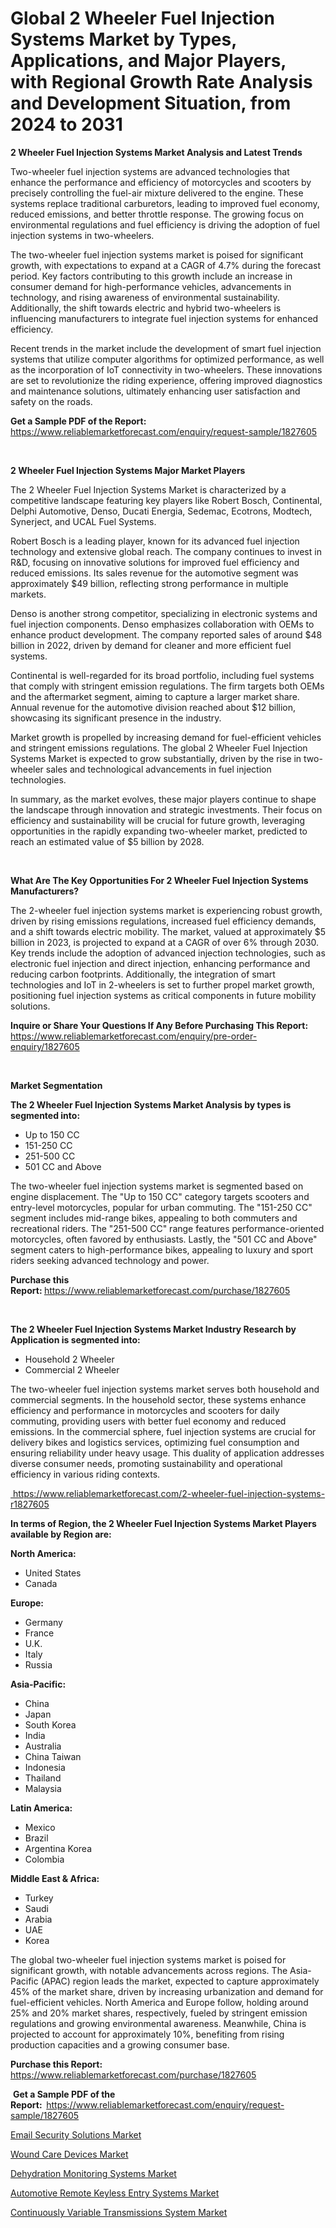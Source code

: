 <p><h1>Global 2 Wheeler Fuel Injection Systems Market by Types, Applications, and Major Players, with Regional Growth Rate Analysis and Development Situation, from 2024 to 2031</h1></p><p><strong>2 Wheeler Fuel Injection Systems Market Analysis and Latest Trends</strong></p>
<p><p>Two-wheeler fuel injection systems are advanced technologies that enhance the performance and efficiency of motorcycles and scooters by precisely controlling the fuel-air mixture delivered to the engine. These systems replace traditional carburetors, leading to improved fuel economy, reduced emissions, and better throttle response. The growing focus on environmental regulations and fuel efficiency is driving the adoption of fuel injection systems in two-wheelers.</p><p>The two-wheeler fuel injection systems market is poised for significant growth, with expectations to expand at a CAGR of 4.7% during the forecast period. Key factors contributing to this growth include an increase in consumer demand for high-performance vehicles, advancements in technology, and rising awareness of environmental sustainability. Additionally, the shift towards electric and hybrid two-wheelers is influencing manufacturers to integrate fuel injection systems for enhanced efficiency.</p><p>Recent trends in the market include the development of smart fuel injection systems that utilize computer algorithms for optimized performance, as well as the incorporation of IoT connectivity in two-wheelers. These innovations are set to revolutionize the riding experience, offering improved diagnostics and maintenance solutions, ultimately enhancing user satisfaction and safety on the roads.</p></p>
<p><strong>Get a Sample PDF of the Report:&nbsp;</strong> <a href="https://www.reliablemarketforecast.com/enquiry/request-sample/1827605?utm_campaign=1080&utm_medium=2&utm_source=Github&utm_content=ia&utm_term=04112024&utm_id=2-wheeler-fuel-injection-systems">https://www.reliablemarketforecast.com/enquiry/request-sample/1827605</a></p>
<p>&nbsp;</p>
<p><strong>2 Wheeler Fuel Injection Systems Major Market Players</strong></p>
<p><p>The 2 Wheeler Fuel Injection Systems Market is characterized by a competitive landscape featuring key players like Robert Bosch, Continental, Delphi Automotive, Denso, Ducati Energia, Sedemac, Ecotrons, Modtech, Synerject, and UCAL Fuel Systems.</p><p>Robert Bosch is a leading player, known for its advanced fuel injection technology and extensive global reach. The company continues to invest in R&D, focusing on innovative solutions for improved fuel efficiency and reduced emissions. Its sales revenue for the automotive segment was approximately $49 billion, reflecting strong performance in multiple markets.</p><p>Denso is another strong competitor, specializing in electronic systems and fuel injection components. Denso emphasizes collaboration with OEMs to enhance product development. The company reported sales of around $48 billion in 2022, driven by demand for cleaner and more efficient fuel systems.</p><p>Continental is well-regarded for its broad portfolio, including fuel systems that comply with stringent emission regulations. The firm targets both OEMs and the aftermarket segment, aiming to capture a larger market share. Annual revenue for the automotive division reached about $12 billion, showcasing its significant presence in the industry.</p><p>Market growth is propelled by increasing demand for fuel-efficient vehicles and stringent emissions regulations. The global 2 Wheeler Fuel Injection Systems Market is expected to grow substantially, driven by the rise in two-wheeler sales and technological advancements in fuel injection technologies.</p><p>In summary, as the market evolves, these major players continue to shape the landscape through innovation and strategic investments. Their focus on efficiency and sustainability will be crucial for future growth, leveraging opportunities in the rapidly expanding two-wheeler market, predicted to reach an estimated value of $5 billion by 2028.</p></p>
<p>&nbsp;</p>
<p><strong>What Are The Key Opportunities For 2 Wheeler Fuel Injection Systems Manufacturers?</strong></p>
<p><p>The 2-wheeler fuel injection systems market is experiencing robust growth, driven by rising emissions regulations, increased fuel efficiency demands, and a shift towards electric mobility. The market, valued at approximately $5 billion in 2023, is projected to expand at a CAGR of over 6% through 2030. Key trends include the adoption of advanced injection technologies, such as electronic fuel injection and direct injection, enhancing performance and reducing carbon footprints. Additionally, the integration of smart technologies and IoT in 2-wheelers is set to further propel market growth, positioning fuel injection systems as critical components in future mobility solutions.</p></p>
<p><strong>Inquire or Share Your Questions If Any Before Purchasing This Report:</strong> <a href="https://www.reliablemarketforecast.com/enquiry/pre-order-enquiry/1827605?utm_campaign=1080&utm_medium=2&utm_source=Github&utm_content=ia&utm_term=04112024&utm_id=2-wheeler-fuel-injection-systems">https://www.reliablemarketforecast.com/enquiry/pre-order-enquiry/1827605</a></p>
<p>&nbsp;</p>
<p><strong>Market Segmentation</strong></p>
<p><strong>The 2 Wheeler Fuel Injection Systems Market Analysis by types is segmented into:</strong></p>
<p><ul><li>Up to 150 CC</li><li>151-250 CC</li><li>251-500 CC</li><li>501 CC and Above</li></ul></p>
<p><p>The two-wheeler fuel injection systems market is segmented based on engine displacement. The "Up to 150 CC" category targets scooters and entry-level motorcycles, popular for urban commuting. The "151-250 CC" segment includes mid-range bikes, appealing to both commuters and recreational riders. The "251-500 CC" range features performance-oriented motorcycles, often favored by enthusiasts. Lastly, the "501 CC and Above" segment caters to high-performance bikes, appealing to luxury and sport riders seeking advanced technology and power.</p></p>
<p><strong>Purchase this Report:&nbsp;</strong><a href="https://www.reliablemarketforecast.com/purchase/1827605?utm_campaign=1080&utm_medium=2&utm_source=Github&utm_content=ia&utm_term=04112024&utm_id=2-wheeler-fuel-injection-systems">https://www.reliablemarketforecast.com/purchase/1827605</a></p>
<p>&nbsp;</p>
<p><strong>The 2 Wheeler Fuel Injection Systems Market Industry Research by Application is segmented into:</strong></p>
<p><ul><li>Household 2 Wheeler</li><li>Commercial 2 Wheeler</li></ul></p>
<p><p>The two-wheeler fuel injection systems market serves both household and commercial segments. In the household sector, these systems enhance efficiency and performance in motorcycles and scooters for daily commuting, providing users with better fuel economy and reduced emissions. In the commercial sphere, fuel injection systems are crucial for delivery bikes and logistics services, optimizing fuel consumption and ensuring reliability under heavy usage. This duality of application addresses diverse consumer needs, promoting sustainability and operational efficiency in various riding contexts.</p></p>
<p><a href="https://www.reliablemarketforecast.com/2-wheeler-fuel-injection-systems-r1827605?utm_campaign=1080&utm_medium=2&utm_source=Github&utm_content=ia&utm_term=04112024&utm_id=2-wheeler-fuel-injection-systems">&nbsp;https://www.reliablemarketforecast.com/2-wheeler-fuel-injection-systems-r1827605</a></p>
<p><strong>In terms of Region, the 2 Wheeler Fuel Injection Systems Market Players available by Region are:</strong></p>
<p>
    <p> <strong> North America: </strong>
        <ul>
            <li>United States</li>
            <li>Canada</li>
        </ul>
        </p> 
    <p> <strong> Europe: </strong>
        <ul>
            <li>Germany</li>
            <li>France</li>
            <li>U.K.</li>
            <li>Italy</li>
            <li>Russia</li>
        </ul>
        </p> 
    <p> <strong> Asia-Pacific: </strong>
        <ul>
            <li>China</li>
            <li>Japan</li>
            <li>South Korea</li>
            <li>India</li>
            <li>Australia</li>
            <li>China Taiwan</li>
            <li>Indonesia</li>
            <li>Thailand</li>
            <li>Malaysia</li>
        </ul>
        </p> 
    <p> <strong> Latin America: </strong>
        <ul>
            <li>Mexico</li>
            <li>Brazil</li>
            <li>Argentina Korea</li>
            <li>Colombia</li>
        </ul>
        </p> 
    <p> <strong> Middle East & Africa: </strong>
        <ul>
            <li>Turkey</li>
            <li>Saudi</li>
            <li>Arabia</li>
            <li>UAE</li>
            <li>Korea</li>
        </ul>
    </p>
    </p>
<p><p>The global two-wheeler fuel injection systems market is poised for significant growth, with notable advancements across regions. The Asia-Pacific (APAC) region leads the market, expected to capture approximately 45% of the market share, driven by increasing urbanization and demand for fuel-efficient vehicles. North America and Europe follow, holding around 25% and 20% market shares, respectively, fueled by stringent emission regulations and growing environmental awareness. Meanwhile, China is projected to account for approximately 10%, benefiting from rising production capacities and a growing consumer base.</p></p>
<p><strong>Purchase this Report: </strong><a href="https://www.reliablemarketforecast.com/purchase/1827605?utm_campaign=1080&utm_medium=2&utm_source=Github&utm_content=ia&utm_term=04112024&utm_id=2-wheeler-fuel-injection-systems">https://www.reliablemarketforecast.com/purchase/1827605</a></p>
<p>&nbsp;<strong>Get a Sample PDF of the Report:&nbsp;&nbsp;</strong><a href="https://www.reliablemarketforecast.com/enquiry/request-sample/1827605?utm_campaign=1080&utm_medium=2&utm_source=Github&utm_content=ia&utm_term=04112024&utm_id=2-wheeler-fuel-injection-systems">https://www.reliablemarketforecast.com/enquiry/request-sample/1827605</a></p>
<p><strong></strong></p>
<p><p><a href="https://www.linkedin.com/pulse/email-security-solutions-mosaic-piecing-together-global-market-jdpge?utm_campaign=1080&utm_medium=2&utm_source=Github&utm_content=ia&utm_term=04112024&utm_id=2-wheeler-fuel-injection-systems">Email Security Solutions Market</a></p><p><a href="https://issuu.com/reportprime-2/docs/wound-care-devices-market-size-2030_7e315207c25fcb?utm_campaign=1080&utm_medium=2&utm_source=Github&utm_content=ia&utm_term=04112024&utm_id=2-wheeler-fuel-injection-systems">Wound Care Devices Market</a></p><p><a href="https://issuu.com/reportprime-2/docs/dehydration-monitoring-systems-mark_8c2940269a8faf?utm_campaign=1080&utm_medium=2&utm_source=Github&utm_content=ia&utm_term=04112024&utm_id=2-wheeler-fuel-injection-systems">Dehydration Monitoring Systems Market</a></p><p><a href="https://github.com/anidillnagatat/Market-Research-Report-List-1/blob/main/automotive-remote-keyless-entry-systems-market.md?utm_campaign=1080&utm_medium=2&utm_source=Github&utm_content=ia&utm_term=04112024&utm_id=2-wheeler-fuel-injection-systems">Automotive Remote Keyless Entry Systems Market</a></p><p><a href="https://github.com/lallietva4l/Market-Research-Report-List-1/blob/main/continuously-variable-transmissions-system-market.md?utm_campaign=1080&utm_medium=2&utm_source=Github&utm_content=ia&utm_term=04112024&utm_id=2-wheeler-fuel-injection-systems">Continuously Variable Transmissions System Market</a></p></p>